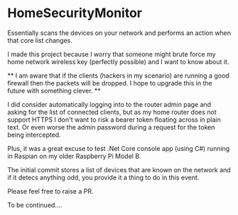 # HomeSecurityMonitor
Essentially scans the devices on your network and performs an action when that core list changes.

I made this project because I worry that someone might brute force my home network wireless key (perfectly possible) and I want to know about it.

** I am aware that if the clients (hackers in my scenario) are running a good firewall then the packets will be dropped. I hope to upgrade this in the future with something clever. **

I did consider automatically logging into to the router admin page and asking for the list of connected clients, but as my home router does not support HTTPS I don't want to risk a bearer token floating across in plain text. Or even worse the admin password during a request for the token being intercepted.

Plus, it was a great excuse to test .Net Core console app (using C#) running in Raspian on my older Raspberry Pi Model B.

The initial commit stores a list of devices that are known on the network and if it detecs anything odd, you provide it a thing to do in this event.

Please feel free to raise a PR.

To be continued....
